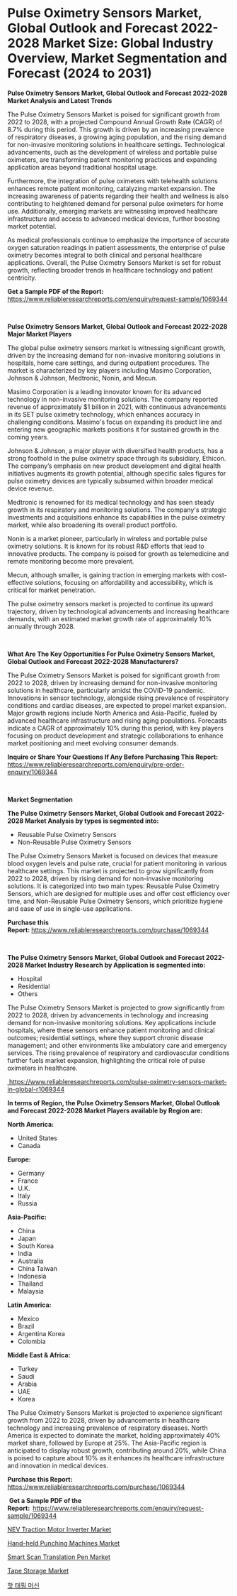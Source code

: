 <p><h1>Pulse Oximetry Sensors Market, Global Outlook and Forecast 2022-2028 Market Size: Global Industry Overview, Market Segmentation and Forecast (2024 to 2031)</h1></p><p><strong>Pulse Oximetry Sensors Market, Global Outlook and Forecast 2022-2028 Market Analysis and Latest Trends</strong></p>
<p><p>The Pulse Oximetry Sensors Market is poised for significant growth from 2022 to 2028, with a projected Compound Annual Growth Rate (CAGR) of 8.7% during this period. This growth is driven by an increasing prevalence of respiratory diseases, a growing aging population, and the rising demand for non-invasive monitoring solutions in healthcare settings. Technological advancements, such as the development of wireless and portable pulse oximeters, are transforming patient monitoring practices and expanding application areas beyond traditional hospital usage.</p><p>Furthermore, the integration of pulse oximeters with telehealth solutions enhances remote patient monitoring, catalyzing market expansion. The increasing awareness of patients regarding their health and wellness is also contributing to heightened demand for personal pulse oximeters for home use. Additionally, emerging markets are witnessing improved healthcare infrastructure and access to advanced medical devices, further boosting market potential.</p><p>As medical professionals continue to emphasize the importance of accurate oxygen saturation readings in patient assessments, the enterprise of pulse oximetry becomes integral to both clinical and personal healthcare applications. Overall, the Pulse Oximetry Sensors Market is set for robust growth, reflecting broader trends in healthcare technology and patient centricity.</p></p>
<p><strong>Get a Sample PDF of the Report:&nbsp;</strong> <a href="https://www.reliableresearchreports.com/enquiry/request-sample/1069344">https://www.reliableresearchreports.com/enquiry/request-sample/1069344</a></p>
<p>&nbsp;</p>
<p><strong>Pulse Oximetry Sensors Market, Global Outlook and Forecast 2022-2028 Major Market Players</strong></p>
<p><p>The global pulse oximetry sensors market is witnessing significant growth, driven by the increasing demand for non-invasive monitoring solutions in hospitals, home care settings, and during outpatient procedures. The market is characterized by key players including Masimo Corporation, Johnson & Johnson, Medtronic, Nonin, and Mecun.</p><p>Masimo Corporation is a leading innovator known for its advanced technology in non-invasive monitoring solutions. The company reported revenue of approximately $1 billion in 2021, with continuous advancements in its SET pulse oximetry technology, which enhances accuracy in challenging conditions. Masimo's focus on expanding its product line and entering new geographic markets positions it for sustained growth in the coming years.</p><p>Johnson & Johnson, a major player with diversified health products, has a strong foothold in the pulse oximetry space through its subsidiary, Ethicon. The company’s emphasis on new product development and digital health initiatives augments its growth potential, although specific sales figures for pulse oximetry devices are typically subsumed within broader medical device revenue.</p><p>Medtronic is renowned for its medical technology and has seen steady growth in its respiratory and monitoring solutions. The company's strategic investments and acquisitions enhance its capabilities in the pulse oximetry market, while also broadening its overall product portfolio.</p><p>Nonin is a market pioneer, particularly in wireless and portable pulse oximetry solutions. It is known for its robust R&D efforts that lead to innovative products. The company is poised for growth as telemedicine and remote monitoring become more prevalent.</p><p>Mecun, although smaller, is gaining traction in emerging markets with cost-effective solutions, focusing on affordability and accessibility, which is critical for market penetration.</p><p>The pulse oximetry sensors market is projected to continue its upward trajectory, driven by technological advancements and increasing healthcare demands, with an estimated market growth rate of approximately 10% annually through 2028.</p></p>
<p>&nbsp;</p>
<p><strong>What Are The Key Opportunities For Pulse Oximetry Sensors Market, Global Outlook and Forecast 2022-2028 Manufacturers?</strong></p>
<p><p>The Pulse Oximetry Sensors Market is poised for significant growth from 2022 to 2028, driven by increasing demand for non-invasive monitoring solutions in healthcare, particularly amidst the COVID-19 pandemic. Innovations in sensor technology, alongside rising prevalence of respiratory conditions and cardiac diseases, are expected to propel market expansion. Major growth regions include North America and Asia-Pacific, fueled by advanced healthcare infrastructure and rising aging populations. Forecasts indicate a CAGR of approximately 10% during this period, with key players focusing on product development and strategic collaborations to enhance market positioning and meet evolving consumer demands.</p></p>
<p><strong>Inquire or Share Your Questions If Any Before Purchasing This Report:</strong> <a href="https://www.reliableresearchreports.com/enquiry/pre-order-enquiry/1069344">https://www.reliableresearchreports.com/enquiry/pre-order-enquiry/1069344</a></p>
<p>&nbsp;</p>
<p><strong>Market Segmentation</strong></p>
<p><strong>The Pulse Oximetry Sensors Market, Global Outlook and Forecast 2022-2028 Market Analysis by types is segmented into:</strong></p>
<p><ul><li>Reusable Pulse Oximetry Sensors</li><li>Non-Reusable Pulse Oximetry Sensors</li></ul></p>
<p><p>The Pulse Oximetry Sensors Market is focused on devices that measure blood oxygen levels and pulse rate, crucial for patient monitoring in various healthcare settings. This market is projected to grow significantly from 2022 to 2028, driven by rising demand for non-invasive monitoring solutions. It is categorized into two main types: Reusable Pulse Oximetry Sensors, which are designed for multiple uses and offer cost efficiency over time, and Non-Reusable Pulse Oximetry Sensors, which prioritize hygiene and ease of use in single-use applications.</p></p>
<p><strong>Purchase this Report:&nbsp;</strong><a href="https://www.reliableresearchreports.com/purchase/1069344">https://www.reliableresearchreports.com/purchase/1069344</a></p>
<p>&nbsp;</p>
<p><strong>The Pulse Oximetry Sensors Market, Global Outlook and Forecast 2022-2028 Market Industry Research by Application is segmented into:</strong></p>
<p><ul><li>Hospital</li><li>Residential</li><li>Others</li></ul></p>
<p><p>The Pulse Oximetry Sensors Market is projected to grow significantly from 2022 to 2028, driven by advancements in technology and increasing demand for non-invasive monitoring solutions. Key applications include hospitals, where these sensors enhance patient monitoring and clinical outcomes; residential settings, where they support chronic disease management; and other environments like ambulatory care and emergency services. The rising prevalence of respiratory and cardiovascular conditions further fuels market expansion, highlighting the critical role of pulse oximeters in healthcare.</p></p>
<p><a href="https://www.reliableresearchreports.com/pulse-oximetry-sensors-market-in-global-r1069344">&nbsp;https://www.reliableresearchreports.com/pulse-oximetry-sensors-market-in-global-r1069344</a></p>
<p><strong>In terms of Region, the Pulse Oximetry Sensors Market, Global Outlook and Forecast 2022-2028 Market Players available by Region are:</strong></p>
<p>
    <p> <strong> North America: </strong>
        <ul>
            <li>United States</li>
            <li>Canada</li>
        </ul>
        </p> 
    <p> <strong> Europe: </strong>
        <ul>
            <li>Germany</li>
            <li>France</li>
            <li>U.K.</li>
            <li>Italy</li>
            <li>Russia</li>
        </ul>
        </p> 
    <p> <strong> Asia-Pacific: </strong>
        <ul>
            <li>China</li>
            <li>Japan</li>
            <li>South Korea</li>
            <li>India</li>
            <li>Australia</li>
            <li>China Taiwan</li>
            <li>Indonesia</li>
            <li>Thailand</li>
            <li>Malaysia</li>
        </ul>
        </p> 
    <p> <strong> Latin America: </strong>
        <ul>
            <li>Mexico</li>
            <li>Brazil</li>
            <li>Argentina Korea</li>
            <li>Colombia</li>
        </ul>
        </p> 
    <p> <strong> Middle East & Africa: </strong>
        <ul>
            <li>Turkey</li>
            <li>Saudi</li>
            <li>Arabia</li>
            <li>UAE</li>
            <li>Korea</li>
        </ul>
    </p>
    </p>
<p><p>The Pulse Oximetry Sensors Market is projected to experience significant growth from 2022 to 2028, driven by advancements in healthcare technology and increasing prevalence of respiratory diseases. North America is expected to dominate the market, holding approximately 40% market share, followed by Europe at 25%. The Asia-Pacific region is anticipated to display robust growth, contributing around 20%, while China is poised to capture about 10% as it enhances its healthcare infrastructure and innovation in medical devices.</p></p>
<p><strong>Purchase this Report: </strong><a href="https://www.reliableresearchreports.com/purchase/1069344">https://www.reliableresearchreports.com/purchase/1069344</a></p>
<p>&nbsp;<strong>Get a Sample PDF of the Report:&nbsp;&nbsp;</strong><a href="https://www.reliableresearchreports.com/enquiry/request-sample/1069344">https://www.reliableresearchreports.com/enquiry/request-sample/1069344</a></p>
<p><strong></strong></p>
<p><p><a href="https://medium.com/@marcoshoppe2023/nev-traction-motor-inverter-market-size-share-analysis-growth-trends-forecast-2024-2031-5c3a62b07689">NEV Traction Motor Inverter Market</a></p><p><a href="https://issuu.com/reportprime-2/docs/hand-held-punching-machines-market-_12614769f68c81">Hand-held Punching Machines Market</a></p><p><a href="https://medium.com/@liam.mcgrath5645/insights-into-the-smart-scan-translation-pen-market-market-players-market-size-geographical-dcd1d4b48aaf">Smart Scan Translation Pen Market</a></p><p><a href="https://www.linkedin.com/pulse/tape-storage-market-report-product-type-helical-scan-drivesminicartridgedata-8eoge?trackingId=gg5xgWc3Tf6%2FsJL%2F7jufQw%3D%3D">Tape Storage Market</a></p><p><a href="https://medium.com/@jordymiller25/%ED%95%AB-%ED%83%9C%ED%95%91-%EA%B8%B0%EA%B3%84-%EC%8B%9C%EC%9E%A5-%EA%B0%9C%EC%9A%94-2024%EB%85%84%EB%B6%80%ED%84%B0-2031%EB%85%84%EA%B9%8C%EC%A7%80%EC%9D%98-%EA%B8%80%EB%A1%9C%EB%B2%8C-%EC%8B%9C%EC%9E%A5-%EB%8F%99%ED%96%A5-%EB%B0%8F-%EB%AF%B8%EB%9E%98-%EC%A0%84%EB%A7%9D-2ce9e3b130b1">핫 태핑 머신</a></p></p>